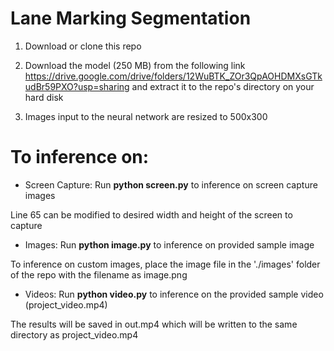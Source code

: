 # Lane Marking Segmentation

1. Download or clone this repo

2. Download the model (250 MB) from the following link https://drive.google.com/drive/folders/12WuBTK_ZOr3QpAOHDMXsGTkudBr59PXO?usp=sharing and extract it to the repo's directory on your hard disk

3. Images input to the neural network are resized to 500x300  


# To inference on:

* Screen Capture:
Run **python screen.py** to inference on screen capture images

Line 65 can be modified to desired width and height of the screen to capture

* Images:
Run **python image.py** to inference on provided sample image

To inference on custom images, place the image file in the './images' folder of the repo with the filename as image.png

* Videos:
Run **python video.py** to inference on the provided sample video (project_video.mp4)

The results will be saved in out.mp4 which will be written to the same directory as project_video.mp4

